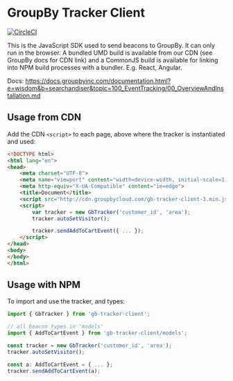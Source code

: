 # GroupBy Tracker Client

[![CircleCI](https://circleci.com/gh/groupby/gb-tracker-client.svg?style=svg)](https://circleci.com/gh/groupby/gb-tracker-client)

This is the JavaScript SDK used to send beacons to GroupBy. It can only run in the browser. A bundled UMD build is available from our CDN (see GroupBy docs for CDN link) and a CommonJS build is available for linking into NPM build processes with a bundler. E.g. React, Angular.

Docs: https://docs.groupbyinc.com/documentation.html?e=wisdom&b=searchandiser&topic=100_EventTracking/00_OverviewAndInstallation.md

## Usage from CDN

Add the CDN `<script>` to each page, above where the tracker is instantiated and used:

```html
<!DOCTYPE html>
<html lang="en">
<head>
    <meta charset="UTF-8">
    <meta name="viewport" content="width=device-width, initial-scale=1.0">
    <meta http-equiv="X-UA-Compatible" content="ie=edge">
    <title>Document</title>
    <script src="http://cdn.groupbycloud.com/gb-tracker-client-3.min.js"></script>
    <script>
        var tracker = new GbTracker('customer_id', 'area');
        tracker.autoSetVisitor();

        tracker.sendAddToCartEvent({ ... });
    </script>
</head>
<body>
</body>
</html>
```

## Usage with NPM

To import and use the tracker, and types:

```typescript
import { GbTracker } from 'gb-tracker-client';

// all beacon types in 'models'
import { AddToCartEvent } from 'gb-tracker-client/models';

const tracker = new GbTracker('customer_id', 'area');
tracker.autoSetVisitor();

const a: AddToCartEvent = { ... };
tracker.sendAddToCartEvent(a);
```
